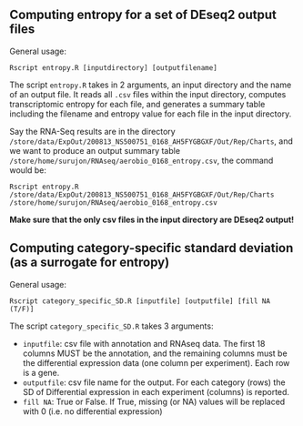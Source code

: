 ## Computing entropy for a set of DEseq2 output files

General usage: 
```
Rscript entropy.R [inputdirectory] [outputfilename]
```

The script `entropy.R` takes in 2 arguments, an input directory and the name of an output file. It reads all `.csv` files within the input directory, computes transcriptomic entropy for each file, and generates a summary table including the filename and entropy value for each file in the input directory.     

Say the RNA-Seq results are in the directory `/store/data/ExpOut/200813_NS500751_0168_AH5FYGBGXF/Out/Rep/Charts`, and we want to produce an output summary table `/store/home/surujon/RNAseq/aerobio_0168_entropy.csv`, the command would be: 

```
Rscript entropy.R /store/data/ExpOut/200813_NS500751_0168_AH5FYGBGXF/Out/Rep/Charts /store/home/surujon/RNAseq/aerobio_0168_entropy.csv
```

**Make sure that the only csv files in the input directory are DEseq2 output!**


## Computing category-specific standard deviation (as a surrogate for entropy)
General usage:
```
Rscript category_specific_SD.R [inputfile] [outputfile] [fill NA (T/F)]
```

The script `category_specific_SD.R` takes 3 arguments: 
* `inputfile`: csv file with annotation and RNAseq data. The first 18 columns MUST be the annotation, and the remaining columns must be the differential expression data (one column per experiment). Each row is a gene. 
* `outputfile`: csv file name for the output. For each category (rows) the SD of Differential expression in each experiment (columns) is reported. 
* `fill NA`: True or False. If True, missing (or NA) values will be replaced with 0 (i.e. no differential expression)
